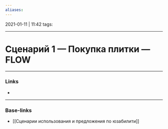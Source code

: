 ```yaml
---
aliases:
---
```

2021-01-11 | 11:42
tags: 
___

# Сценарий 1 — Покупка плитки — FLOW

___
### Links
- 

___
### Base-links
- [[Сценарии использования и предложения по юзабилити]]

